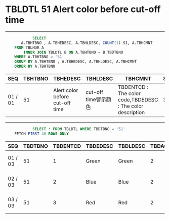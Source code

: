 # TBLDTL 51 Alert color before cut-off time 

---

```sql
            SELECT
       A.TBHTBNO , A.TBHEDESC, A.TBHLDESC, COUNT(1) S1, A.TBHCMNT
    FROM TBLHDR A
        INNER JOIN TBLDTL B ON A.TBHTBNO = B.TBDTBNO
    WHERE A.TBHTBNO = '51'
    GROUP BY A.TBHTBNO , A.TBHEDESC, A.TBHLDESC, A.TBHCMNT
    ORDER BY A.TBHTBNO

```

|SEQ|TBHTBNO|TBHEDESC|TBHLDESC|TBHCMNT|S1|
| -- | -- | -- | -- | -- | -- |
|01 / 01|51|Alert color before cut-off time|cut-off time警示顏色|TBDENTCD  : The color code,TBDEDESC  : The color description|3|


---


```sql
            SELECT * FROM TBLDTL WHERE TBDTBNO = '51'
    FETCH FIRST 40 ROWS ONLY

```

|SEQ|TBDTBNO|TBDENTCD|TBDEDESC|TBDLDESC|TBDACCES|TBDNUM1|TBDNUM2|TBDNUM3|TBDNUM4|TBDCHA1|TBDCHA2|TBDCHA3|TBDCHA4|TBDDAT1|TBDDAT2|TBDCRE|TBDUPD|TBDUSR|
| -- | -- | -- | -- | -- | -- | -- | -- | -- | -- | -- | -- | -- | -- | -- | -- | -- | -- | -- |
|01 / 03|51|1|Green|Green|2|null|null|null|null|null|null|null|null|null|null|2010-05-20 00:57:10.0|2015-05-29 19:00:49.0|SSFIX_25550|
|02 / 03|51|2|Blue|Blue|2|null|null|null|null|null|null|null|null|null|null|2010-05-20 00:57:10.0|2015-05-29 19:00:49.0|SSFIX_25550|
|03 / 03|51|3|Red|Red|2|null|null|null|null|null|null|null|null|null|null|2010-05-20 00:57:10.0|2015-05-29 19:00:49.0|SSFIX_25550|

